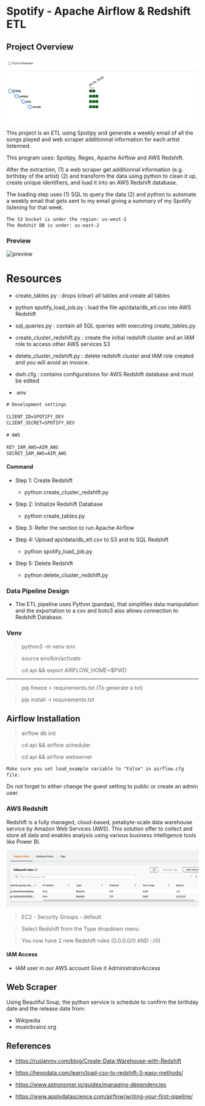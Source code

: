 # Spotify - Apache Airflow & Redshift ETL

## Project Overview

![preview](init.png)

This project is an ETL using Spotipy and generate a weekly email of all the songs played and web scraper additionnal information for each artist listenned.

This program uses: Spotipy, Regex, Apache Airflow and AWS Redshift.

After the extraction, (1) a web scraper get additionnal information (e.g. birthday of the artist) (2) and transform the data using python to clean it up, create unique identifiers, and load it into an AWS Redshift database.

The loading step uses (1) SQL to query the data (2) and python to automate a weekly email that gets sent to my email giving a summary of my Spotify listening for that week.

```
The S3 bucket is under the region: us-west-2
The Redshit DB is under: us-east-2
```

### Preview

![preview](https://media0.giphy.com/media/JhyYyIZFLlgUnNSKuR/giphy.gif?cid=790b7611dcdadd5d0e2026921de9e779b68afc22c5dfd3d0&rid=giphy.gif&ct=g)

# Resources

- create_tables.py : drops (clear) all tables and create all tables

- python spotify_load_job.py : load the file api/data/db_etl.csv into AWS Redshift

- sql_queries.py : contain all SQL queries with executing create_tables.py

- create_cluster_redshift.py : create the initial redshift cluster and an IAM role to access other AWS services S3

- delete_cluster_redshift.py : delete redshift cluster and IAM role created and you will avoid an invoice.

- dwh.cfg : contains configurations for AWS Redshift database and must be edited

- .env

```
# Development settings

CLIENT_ID=SPOTIFY_DEV
CLIENT_SECRET=SPOTIFY_DEV

# AWS

KEY_IAM_AWS=AIM_AWS
SECRET_IAM_AWS=AIM_AWS
```

#### Command

- Step 1: Create Redshift

  - python create_cluster_redshift.py

- Step 2: Initialize Redshift Database

  - python create_tables.py

- Step 3: Refer the section to run Apache Airflow

- Step 4: Upload api/data/db_etl.csv to S3 and to SQL Redshift

  - python spotify_load_job.py

- Step 5: Delete Redshift

  - python delete_cluster_redshift.py

### Data Pipeline Design

- The ETL pipeline uses Python (pandas), that simplifies data manipulation and the exportation to a csv and boto3 also allows connection to Redshift Database.

### Venv

> python3 -m venv env

> source env/bin/activate

> cd api && export AIRFLOW_HOME=$PWD

---

> pip freeze > requirements.txt (To generate a txt)

> pip install -r requirements.txt

## Airflow Installation

> airflow db init

> cd api && airflow scheduler

> cd api && airflow webserver

```
Make sure you set load_example variable to "False" in airflow.cfg file.
```

Do not forget to either change the guest setting to public or create an admin user.

### AWS Redshift

Redshift is a fully managed, cloud-based, petabyte-scale data warehouse service by Amazon Web Services (AWS). This solution offer to collect and store all data and enables analysis using various business intelligence tools like Power BI.

![preview](redshift_port.png)

> EC2 - Security Groups - default

> Select Redshift from the Type dropdown menu

> You now have 2 new Redshift rules (0.0.0.0/0 AND ::/0)

#### IAM Access

- IAM user in our AWS account Give it AdministratorAccess

## Web Scraper

Using Beautiful Soup, the python service is schedule to confirm the birthday date and the release date from:

- Wikipedia
- musicbrainz.org

## References

- https://ruslanmv.com/blog/Create-Data-Warehouse-with-Redshift

- https://hevodata.com/learn/load-csv-to-redshift-3-easy-methods/

- https://www.astronomer.io/guides/managing-dependencies

- https://www.applydatascience.com/airflow/writing-your-first-pipeline/

```

```
